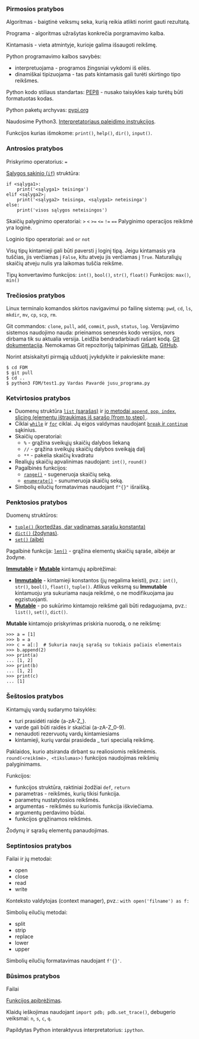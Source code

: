 ### Pirmosios pratybos
Algoritmas - baigtinė veiksmų seka, kurią reikia atlikti norint gauti rezultatą.

Programa - algoritmas užrašytas konkrečia porgramavimo kalba.

Kintamasis - vieta atmintyje, kurioje galima išsaugoti reikšmę.

Python programavimo kalbos savybės:
 - interpretuojama - programos žingsniai vykdomi iš eilės.
 - dinamiškai tipizuojama - tas pats kintamasis gali turėti skirtingo tipo reikšmes.

Python kodo stiliaus standartas: [PEP8](https://pep8.org/) - nusako taisykles
kaip turėtų būti formatuotas kodas.

Python paketų archyvas: [pypi.org](https://pypi.org)

Naudosime Python3. [Interpretatoriaus paleidimo instrukcijos](https://docs.python.org/3/tutorial/interpreter.html).

Funkcijos kurias išmokome: `print()`, `help()`, `dir()`, `input()`.


### Antrosios pratybos
Priskyrimo operatorius: `=`

[Sąlygos sakinio (`if`)](https://docs.python.org/3/tutorial/controlflow.html#if-statements) struktūra:

    if <sąlyga1>:
        print('<sąlyga1> teisinga')
    elif <sąlyga2>;
        print('<sąlyga2> teisinga, <sąlyga1> neteisinga')
    else:
        print('visos sąlygos neteisingos')

Skaičių palyginimo operatoriai:  `>` `<` `>=` `<=` `!=` `==`
Palyginimo operacijos reikšmė yra loginė.

Loginio tipo operatoriai: `and` `or` `not`

Visų tipų kintamieji gali būti paversti į loginį tipą.
Jeigu kintamasis yra tuščias, jis verčiamas į `False`, kitu atveju jis verčiamas
į `True`. Naturaliųjų skaičių atveju nulis yra laikomas tuščia reikšme.

Tipų konvertavimo funkcijos: `int()`, `bool()`, `str()`, `float()`
Funkcijos: `max()`, `min()`



### Trečiosios pratybos
Linux terminalo komandos skirtos navigavimui po failinę sistemą:  `pwd`, `cd`, `ls`, `mkdir`, `mv`, `cp`, `scp`, `rm`.

Git commandos: `clone`, `pull`, `add`, `commit`, `push`, `status`, `log`. Versijavimo
sistemos naudojimo nauda: prieinamos senesnės kodo versijos, nors dirbama tik su
aktualia versija. Leidžia bendradarbiauti rašant kodą. [Git dokumentacija](https://git-scm.com/). Nemokamas Git repozitorijų talpinimas [GitLab](https://gitlab.com), [GitHub](https://github.com).

Norint atsiskaityti pirmąją užduotį įvykdykite ir pakvieskite mane:

    $ cd FDM
    $ git pull
    $ cd ..
    $ python3 FDM/test1.py Vardas Pavardė jusu_programa.py

### Ketvirtosios pratybos

  * Duomenų struktūra [`list` (sąrašas)](https://docs.python.org/3/tutorial/introduction.html#lists) ir [jo metodai `append`, `pop`, `index`](https://docs.python.org/3/tutorial/datastructures.html#more-on-lists), [slicing (elementų ištraukimas iš sąrašo [from,to,step] ](https://docs.python.org/3/tutorial/introduction.html#strings).
  * Ciklai [`while`](https://docs.python.org/3/tutorial/introduction.html#first-steps-towards-programming) ir  [`for`](https://docs.python.org/3/tutorial/controlflow.html#more-control-flow-tools) ciklai. Jų eigos valdymas naudojant [`break` ir `continue`](https://docs.python.org/3/tutorial/controlflow.html#break-and-continue-statements-and-else-clauses-on-loops) sąkinius.
  * Skaičių operatoriai:
    * `%` - grąžina sveikųjų skaičių dalybos liekaną
    * `//` - grąžina sveikųjų skaičių dalybos sveikąją dalį
    * `**` - pakelia skaičių kvadratu
  * Realiųjų skaičių apvalinimas naudojant: `int()`, `round()`
  * Pagalbinės funkcijos:
    * [`range()`](https://docs.python.org/3/library/stdtypes.html#range) -
      sugeneruoja skaičių seką.
    * [`enumerate()`](https://docs.python.org/3/library/functions.html#enumerate) - sunumeruoja skaičių seką.
  * Simbolių eilučių formatavimas naudojant `f"{}"` išraišką.

### Penktosios pratybos
Duomenų struktūros:
  * [`tuple()` (kortedžas, dar vadinamas sąrašu konstanta)](https://docs.python.org/3/tutorial/datastructures.html#tuples-and-sequences) 
  * [`dict()` (žodynas)](https://docs.python.org/3/tutorial/datastructures.html#dictionaries).
  * [`set()` (aibė)](https://docs.python.org/3/tutorial/datastructures.html#sets)

Pagalbinė funkcija: [`len()`](https://docs.python.org/3.7/library/functions.html#len) - grąžina elementų skaičių sąraše, aibėje ar žodyne.

[**Immutable**](https://docs.python.org/3/glossary.html#term-immutable) ir [**Mutable**](https://docs.python.org/3/glossary.html#term-mutable) kintamųjų apibrėžimai:
  * [**Immutable**](https://docs.python.org/3/glossary.html#term-immutable) - kintamieji konstantos (jų negalima keisti), pvz.: `int()`,
    `str()`, `bool()`, `float()`, `tuple()`. Atlikus veiksmą su **Immutable** kintamuoju yra sukuriama nauja reikšmė, o
    ne modifikuojama jau egzistuojanti.
  * [**Mutable**](https://docs.python.org/3/glossary.html#term-mutable) - po sukūrimo kintamojo reikšmė gali būti redaguojama, pvz.:
    `list()`, `set()`, `dict()`.

**Mutable** kintamojo priskyrimas priskiria nuorodą, o ne reikšmę:

```
>>> a = [1]
>>> b = a
>>> c = a[:]  # Sukuria naują sąrašą su tokiais pačiais elementais
>>> b.append(2)
>>> print(a)
... [1, 2]
>>> print(b)
... [1, 2]
>>> print(c)
... [1]
```


### Šeštosios pratybos
Kintamųjų vardų sudarymo taisyklės: 
 * turi prasidėti raide (a-zA-Z_).
 * varde gali būti raidės ir skaičiai (a-zA-Z_0-9).
 * nenaudoti rezervuotų vardų kintamiesiams
 * kintamieji, kurių vardai prasideda _ turi specialią reikšmę.

Paklaidos, kurio atsiranda dirbant su realiosiomis reikšmėmis. `round(<reikšmė>, <tikslumas>)` funkcijos naudojimas reikšmių palyginimams.

Funkcijos:
 * funkcijos struktūra, raktiniai žodžiai `def`, `return`
 * parametras - reikšmės, kurių tikisi funkcija.
  * parametrų nustatytosios reikšmės.
 * argumentas - reikšmės su kuriomis funkcija iškviečiama.
  * argumentų perdavimo būdai.
 * funkcijos grąžinamos reikšmės.

Žodynų ir sąrašų elementų panaudojimas.


### Septintosios pratybos
Failai ir jų metodai:
  * open 
  * close
  * read
  * write

Konteksto valdytojas (context manager), pvz.: `with open('filname') as f:`

Simbolių eilučių metodai:
 * split
 * strip
 * replace
 * lower
 * upper

Simbolių eilučių formatavimas naudojant `f'{}'`.



### Būsimos pratybos
Failai

[Funkcijos apibrėžimas](https://docs.python.org/3/tutorial/controlflow.html#defining-functions).

Klaidų ieškojimas naudojant `import pdb; pdb.set_trace()`, debugerio veiksmai: `n`, `s`, `c`, `q`.

Papildytas Python interaktyvus interpretatorius: `ipython`.
